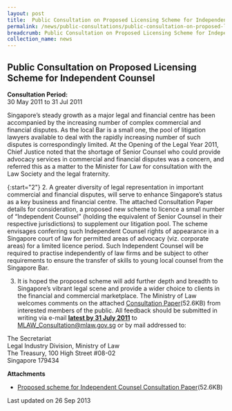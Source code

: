 ```yaml
---
layout: post
title:  Public Consultation on Proposed Licensing Scheme for Independent Counsel
permalink: /news/public-consultations/public-consultation-on-proposed-licensing-scheme-for-independent-counsel/
breadcrumb: Public Consultation on Proposed Licensing Scheme for Independent Counsel
collection_name: news
---
```


Public Consultation on Proposed Licensing Scheme for Independent Counsel
---

**Consultation Period:**  
30 May 2011 to 31 Jul 2011

Singapore’s steady growth as a major legal and financial centre has been accompanied by the increasing number of complex commercial and financial disputes. As the local Bar is a small one, the pool of litigation lawyers available to deal with the rapidly increasing number of such disputes is correspondingly limited. At the Opening of the Legal Year 2011, Chief Justice noted that the shortage of Senior Counsel who could provide advocacy services in commercial and financial disputes was a concern, and referred this as a matter to the Minister for Law for consultation with the Law Society and the legal fraternity.

{:start="2"}
2. A greater diversity of legal representation in important commercial and financial disputes, will serve to enhance Singapore’s status as a key business and financial centre. The attached Consultation Paper details for consideration, a proposed new scheme to licence a small number of “Independent Counsel” (holding the equivalent of Senior Counsel in their respective jurisdictions) to supplement our litigation pool. The scheme envisages conferring such Independent Counsel rights of appearance in a Singapore court of law for permitted areas of advocacy (viz. corporate areas) for a limited licence period. Such Independent Counsel will be required to practise independently of law firms and be subject to other requirements to ensure the transfer of skills to young local counsel from the Singapore Bar.

3. It is hoped the proposed scheme will add further depth and breadth to Singapore’s vibrant legal scene and provide a wider choice to clients in the financial and commercial marketplace. The Ministry of Law welcomes comments on the attached [Consultation Paper](/files/linkclickaf3a.pdf/)(52.6KB) from interested members of the public. All feedback should be submitted in writing via e-mail <b><u>latest by 31 July 2011</u></b> to <a href="mailto:MLAW_Consultation@mlaw.gov.sg"> MLAW_Consultation@mlaw.gov.sg</a> or by mail addressed to:

<p class="address-centered">
  The Secretariat<br>
  Legal Industry Division, Ministry of Law<br>
  The Treasury, 100 High Street #08-02<br>
  Singapore 179434
</p>

<b>Attachments</b>

* [Proposed scheme for Independent Counsel Consultation Paper](/files/linkclickaf3a.pdf/)(52.6KB)  


<p class="right-side-updated">Last updated on 26 Sep 2013</p>
